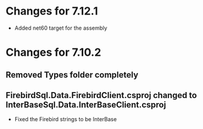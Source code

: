 # Changes for 7.12.1
* Added net60 target for the assembly

# Changes for 7.10.2 

## Removed Types folder completely
	
## FirebirdSql.Data.FirebirdClient.csproj changed to InterBaseSql.Data.InterBaseClient.csproj
* Fixed the Firebird strings to be InterBase
		
		